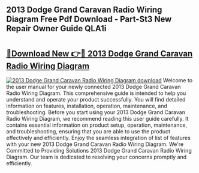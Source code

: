 ## 2013 Dodge Grand Caravan Radio Wiring Diagram Free Pdf Download - Part-St3 New Repair Owner Guide QLA1i

# <h2><a href="http://dfsz7a.blite.top/?on=2013+Dodge+Grand+Caravan+Radio+Wiring+Diagram">🔗Download New 👉🔴 2013 Dodge Grand Caravan Radio Wiring Diagram</a></h2>

[![2013 Dodge Grand Caravan Radio Wiring Diagram download](https://i.imgur.com/lujVjoI.png)](http://dfsz7a.blite.top/?on=2013+Dodge+Grand+Caravan+Radio+Wiring+Diagram)
Welcome to the user manual for your newly connected 2013 Dodge Grand Caravan Radio Wiring Diagram. This comprehensive guide is intended to help you understand and operate your product successfully. You will find detailed information on features, installation, operation, maintenance, and troubleshooting. Before you start using your 2013 Dodge Grand Caravan Radio Wiring Diagram, we recommend reading this user guide carefully. It contains essential information on product setup, operation, maintenance, and troubleshooting, ensuring that you are able to use the product effectively and efficiently. Enjoy the seamless integration of list of features with your new 2013 Dodge Grand Caravan Radio Wiring Diagram. We're Committed to Providing Solutions 2013 Dodge Grand Caravan Radio Wiring Diagram. Our team is dedicated to resolving your concerns promptly and efficiently.
